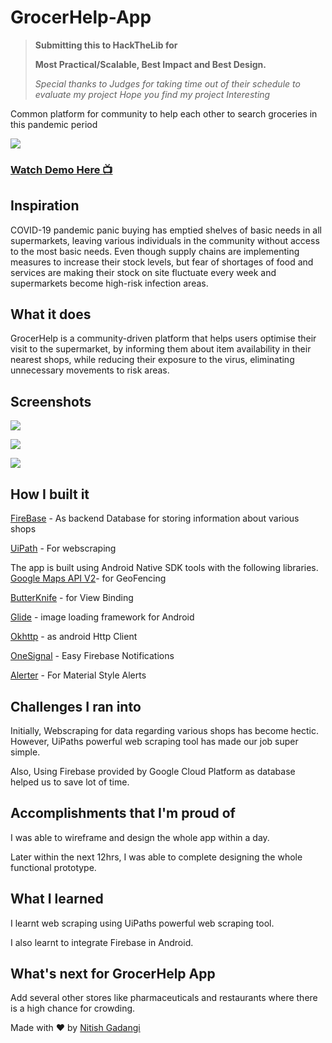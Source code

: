 # GrocerHelp-App

> **Submitting this to HackTheLib for**
>
> **Most Practical/Scalable, Best Impact and Best Design.**
>
> *Special thanks to Judges for taking time out of their schedule to evaluate my project*
> *Hope you find my project Interesting*

Common platform for community to help each other to search groceries in this pandemic period

![](https://github.com/NitishGadangi/GrocerHelp-App/blob/master/screenshots/banner.jpg?raw=true)

### [Watch Demo Here 📺](https://youtu.be/6suMOGqcYJY)

## Inspiration

COVID-19 pandemic panic buying has emptied shelves of basic needs in all supermarkets, leaving various individuals in the community without access to the most basic needs. Even though supply chains are implementing measures to increase their stock levels, but fear of shortages of food and services are making their stock on site fluctuate every week and supermarkets become high-risk infection areas.

  

## What it does

GrocerHelp is a community-driven platform that helps users optimise their visit to the supermarket, by informing them about item availability in their nearest shops, while reducing their exposure to the virus, eliminating unnecessary movements to risk areas.

## Screenshots
![](https://github.com/NitishGadangi/GrocerHelp-App/blob/master/screenshots/ss1.jpg?raw=true)

![](https://github.com/NitishGadangi/GrocerHelp-App/blob/master/screenshots/ss2.jpg?raw=true)

![](https://github.com/NitishGadangi/GrocerHelp-App/blob/master/screenshots/ss3.jpg?raw=true)

## How I built it

[FireBase](https://firebase.google.com/) - As backend Database for storing information about various shops

[UiPath](https://www.uipath.com/) - For webscraping

The app is built using Android Native SDK tools with the following libraries.
[Google Maps API V2](https://developers.google.com/maps/documentation)- for GeoFencing

[ButterKnife](https://jakewharton.github.io/butterknife/) - for View Binding

[Glide](https://github.com/bumptech/glide) - image loading framework for Android

[Okhttp](https://square.github.io/okhttp/) - as android Http Client

[OneSignal](https://onesignal.com/) - Easy Firebase Notifications

[Alerter](https://github.com/Tapadoo/Alerter) - For Material Style Alerts
  
  

## Challenges I ran into

Initially, Webscraping for data regarding various shops has become hectic. However, UiPaths powerful web scraping tool has made our job super simple.

Also, Using Firebase provided by Google Cloud Platform as database helped us to save lot of time.

  

## Accomplishments that I'm proud of

I was able to wireframe and design the whole app within a day.

Later within the next 12hrs, I was able to complete designing the whole functional prototype.

  

## What I learned

I learnt web scraping using UiPaths powerful web scraping tool.

I also learnt to integrate Firebase in Android.

  

## What's next for GrocerHelp App

Add several other stores like pharmaceuticals and restaurants where there is a high chance for crowding.

Made with ❤ by [Nitish Gadangi](https://nitishgadangi.github.io)
